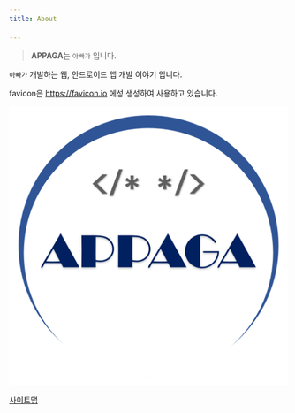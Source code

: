 ```yaml
---
title: About

---
```


> **APPAGA**는 `아빠가` 입니다.

`아빠가` 개발하는 웹, 안드로이드 앱 개발 이야기 입니다.

favicon은 https://favicon.io 에성 생성하여 사용하고 있습니다.

![로고](/assets/img/favicons/favicon-512x512.png)

[사이트맵](/sitemap.xml)
